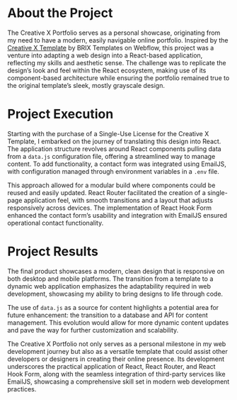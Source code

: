 # About the Project

The Creative X Portfolio serves as a personal showcase, originating from my need to have a modern, easily navigable online portfolio. Inspired by the [Creative X Template](https://webflow.com/templates/html/creative-x-personal-website-template) by BRIX Templates on Webflow, this project was a venture into adapting a web design into a React-based application, reflecting my skills and aesthetic sense. The challenge was to replicate the design’s look and feel within the React ecosystem, making use of its component-based architecture while ensuring the portfolio remained true to the original template’s sleek, mostly grayscale design.

# Project Execution

Starting with the purchase of a Single-Use License for the Creative X Template, I embarked on the journey of translating this design into React. The application structure revolves around React components pulling data from a `data.js` configuration file, offering a streamlined way to manage content. To add functionality, a contact form was integrated using EmailJS, with configuration managed through environment variables in a `.env` file.

This approach allowed for a modular build where components could be reused and easily updated. React Router facilitated the creation of a single-page application feel, with smooth transitions and a layout that adjusts responsively across devices. The implementation of React Hook Form enhanced the contact form’s usability and integration with EmailJS ensured operational contact functionality.

# Project Results

The final product showcases a modern, clean design that is responsive on both desktop and mobile platforms. The transition from a template to a dynamic web application emphasizes the adaptability required in web development, showcasing my ability to bring designs to life through code.

The use of `data.js` as a source for content highlights a potential area for future enhancement: the transition to a database and API for content management. This evolution would allow for more dynamic content updates and pave the way for further customization and scalability.

The Creative X Portfolio not only serves as a personal milestone in my web development journey but also as a versatile template that could assist other developers or designers in creating their online presence. Its development underscores the practical application of React, React Router, and React Hook Form, along with the seamless integration of third-party services like EmailJS, showcasing a comprehensive skill set in modern web development practices.